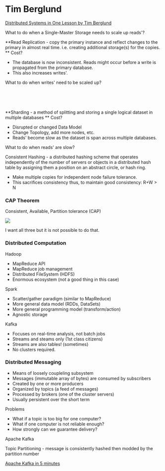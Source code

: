 # Tim Berglund

[Distributed Systems in One Lesson by Tim Berglund](https://www.youtube.com/watch?v=Y6Ev8GIlbxc)

What to do when a Single-Master Storage needs to scale up reads'?

**Read Replication - copy the primary instance and reflect changes to the primary in almost real time. i.e. creating additional storage(s) for the copies.
**
Cost?

-   The database is now inconsistent. Reads might occur before a write is propagated from the primary database.
-   This also increases writes'.

What to do when writes' need to be scaled up?

</br>
</br>
</br>

**Sharding - a method of splitting and storing a single logical dataset in multiple databases
**
Cost?

-   Disrupted or changed Data Model
-   Change Topology, add more nodes, etc.
-   Reads' become slow as the dataset is span across multiple databases.

What to do when reads' are slow?

Consistent Hashing - a distributed hashing scheme that operates independently of the number of servers or objects in a distributed hash table by assigning them a position on an abstract circle, or hash ring.

-   Make multiple copies for independent node failure tolerance.
-   This sacrifices consistency thus, to maintain good consistency: R+W > N

### CAP Theorem

Consistent, Available, Partition tolerance (CAP)

![](https://www.notion.so/image/https%3A%2F%2Fs3-us-west-2.amazonaws.com%2Fsecure.notion-static.com%2F8e837216-909e-4298-a5e8-8fff6285e22a%2FUntitled.png?table=block&id=9f7fd152-1081-43f3-a06e-843cf949cfc1&spaceId=2a002c74-3401-4cb9-835c-05c5323627f1&width=2000&userId=84389fa3-e2b0-43e2-962e-2c0acaf28e7f&cache=v2)

I want all three but it is not possible to do that.

### Distributed Computation

Hadoop

-   MapReduce API
-   MapReduce job management
-   Distributed FileSystem (HDFS)
-   Enormous ecosystem (not a good thing in this case)

Spark

-   Scatter/gather paradigm (similar to MapReduce)
-   More general data model (RDDs, DataSets)
-   More general programming model (transform/action)
-   Agnostic storage

Kafka

-   Focuses on real-time analysis, not batch jobs
-   Streams and steams only (1st class citizens)
-   Streams are also tables! (sometimes)
-   No clusters required.

### Distributed Messaging

-   Means of loosely coupleling subsystem
-   Messages (immutable array of bytes) are consumed by subscribers
-   Created by one or more producers
-   Organized by topics (a feed of messages)
-   Processed by brokers (one of the cluster servers)
-   Usually persistent over the short term

Problems

-   What if a topic is too big for one computer?
-   What if one computer is not reliable enough?
-   How strongly can we guarantee delivery?

Apache Kafka

Topic Partitioning - message is consistently hashed then modded by the partition number

[Apache Kafka in 5 minutes](https://www.youtube.com/watch?v=PzPXRmVHMxI)